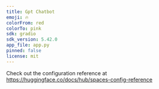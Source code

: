```yaml
---
title: Gpt Chatbot
emoji: 🔥
colorFrom: red
colorTo: pink
sdk: gradio
sdk_version: 5.42.0
app_file: app.py
pinned: false
license: mit
---
```


Check out the configuration reference at https://huggingface.co/docs/hub/spaces-config-reference

